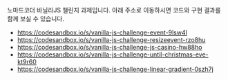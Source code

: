 노마드코더 바닐라JS 챌린지 과제입니다.
아래 주소로 이동하시면 코드와 구현 결과를 함께 보실 수 있습니다.

- https://codesandbox.io/s/vanilla-js-challenge-event-9lsw4l
- https://codesandbox.io/s/vanilla-js-challenge-resizeevent-rzo8hu
- https://codesandbox.io/s/vanilla-js-challenge-js-casino-hw88ho
- https://codesandbox.io/s/vanilla-js-challenge-until-christmas-eve-kt9r60
- https://codesandbox.io/s/vanilla-js-challenge-linear-gradient-0szh7j
